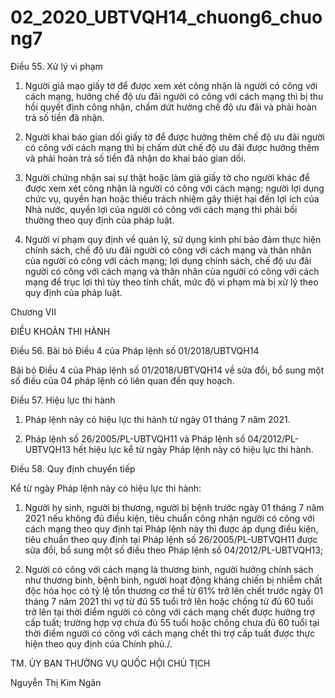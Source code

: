 # 02_2020_UBTVQH14_chuong6_chuong7
Điều 55. Xử lý vi phạm

1. Người giả mạo giấy tờ để được xem xét công nhận là người có công với cách mạng, hưởng chế độ ưu đãi người có công với cách mạng thì bị thu hồi quyết định công nhận, chấm dứt hưởng chế độ ưu đãi và phải hoàn trả số tiền đã nhận.

2. Người khai báo gian dối giấy tờ để được hưởng thêm chế độ ưu đãi người có công với cách mạng thì bị chấm dứt chế độ ưu đãi được hưởng thêm và phải hoàn trả số tiền đã nhận do khai báo gian dối.

3. Người chứng nhận sai sự thật hoặc làm giả giấy tờ cho người khác để được xem xét công nhận là người có công với cách mạng; người lợi dụng chức vụ, quyền hạn hoặc thiếu trách nhiệm gây thiệt hại đến lợi ích của Nhà nước, quyền lợi của người có công với cách mạng thì phải bồi thường theo quy định của pháp luật.

4. Người vi phạm quy định về quản lý, sử dụng kinh phí bảo đảm thực hiện chính sách, chế độ ưu đãi người có công với cách mạng và thân nhân của người có công với cách mạng; lợi dụng chính sách, chế độ ưu đãi người có công với cách mạng và thân nhân của người có công với cách mạng để trục lợi thì tùy theo tính chất, mức độ vi phạm mà bị xử lý theo quy định của pháp luật.

Chương VII

ĐIỀU KHOẢN THI HÀNH

Điều 56. Bãi bỏ Điều 4 của Pháp lệnh số 01/2018/UBTVQH14

Bãi bỏ Điều 4 của Pháp lệnh số 01/2018/UBTVQH14 về sửa đổi, bổ sung một số điều của 04 pháp lệnh có liên quan đến quy hoạch.

Điều 57. Hiệu lực thi hành

1. Pháp lệnh này có hiệu lực thi hành từ ngày 01 tháng 7 năm 2021.

2. Pháp lệnh số 26/2005/PL-UBTVQH11 và Pháp lệnh số 04/2012/PL-UBTVQH13 hết hiệu lực kể từ ngày Pháp lệnh này có hiệu lực thi hành.

Điều 58. Quy định chuyển tiếp

Kể từ ngày Pháp lệnh này có hiệu lực thi hành:

1. Người hy sinh, người bị thương, người bị bệnh trước ngày 01 tháng 7 năm 2021 nếu không đủ điều kiện, tiêu chuẩn công nhận người có công với cách mạng theo quy định tại Pháp lệnh này thì được áp dụng điều kiện, tiêu chuẩn theo quy định tại Pháp lệnh số 26/2005/PL-UBTVQH11 được sửa đổi, bổ sung một số điều theo Pháp lệnh số 04/2012/PL-UBTVQH13;

2. Người có công với cách mạng là thương binh, người hưởng chính sách như thương binh, bệnh binh, người hoạt động kháng chiến bị nhiễm chất độc hóa học có tỷ lệ tổn thương cơ thể từ 61% trở lên chết trước ngày 01 tháng 7 năm 2021 thì vợ từ đủ 55 tuổi trở lên hoặc chồng từ đủ 60 tuổi trở lên tại thời điểm người có công với cách mạng chết được hưởng trợ cấp tuất; trường hợp vợ chưa đủ 55 tuổi hoặc chồng chưa đủ 60 tuổi tại thời điểm người có công với cách mạng chết thì trợ cấp tuất được thực hiện theo quy định của Chính phủ./.

TM. ỦY BAN THƯỜNG VỤ QUỐC HỘI
CHỦ TỊCH

Nguyễn Thị Kim Ngân
